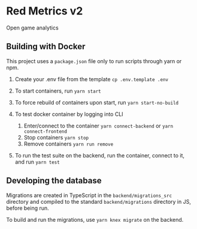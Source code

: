 # Red Metrics v2

Open game analytics

## Building with Docker

This project uses a `package.json` file only to run scripts through yarn or npm.

1. Create your .env file from the template
   `cp .env.template .env`

2. To start containers, run `yarn start`

3. To force rebuild of containers upon start, run `yarn start-no-build`

4. To test docker container by logging into CLI

   1. Enter/connect to the container
      `yarn connect-backend` or `yarn connect-frontend`
   2. Stop containers
      `yarn stop`
   3. Remove containers
      `yarn run remove`

5. To run the test suite on the backend, run the container, connect to it, and run `yarn test`

## Developing the database

Migrations are created in TypeScript in the `backend/migrations_src` directory and compiled to the standard `backend/migrations` directory in JS, before being run.

To build and run the migrations, use `yarn knex migrate` on the backend.
